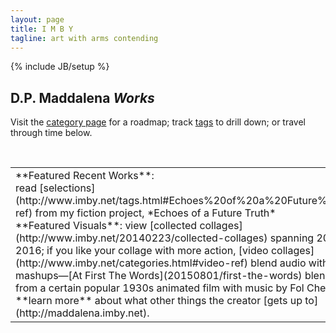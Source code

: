 ```yaml
---
layout: page
title: I M B Y
tagline: art with arms contending
---
```

{% include JB/setup %}

## D.P. Maddalena *Works*
Visit the [category page](http://www.imby.net/categories.html) for a roadmap; track [tags](http://www.imby.net/tags.html) to drill down; or travel through time below.



&nbsp;
<table>
  <tr>
    <td width='200'>
    **Featured Recent Works**: <br />
      read [selections](http://www.imby.net/tags.html#Echoes%20of%20a%20Future%20Truth-ref) from my fiction project, *Echoes of a Future Truth* 
      <br />**Featured Visuals**: view [collected collages](http://www.imby.net/20140223/collected-collages) spanning 2005-2016; if you like your collage with more action, [video collages](http://www.imby.net/categories.html#video-ref) blend audio with video mashups&mdash;[At First The Words](20150801/first-the-words) blends clips from a certain popular 1930s animated film with music by Fol Chen ... 
      <br />**learn more** about what other things the creator [gets up to](http://maddalena.imby.net). 
    </td>
    <td>
      
      ## p o s t s

<ul class="posts">
  {% for post in site.posts %}
    <li><span>{{ post.date | date_to_string }}</span> &raquo; <a href="{{ BASE_PATH }}{{ post.url }}">{{ post.title }}</a></li>
  {% endfor %}
</ul>
      
    </td>
  </tr>
 </table>

